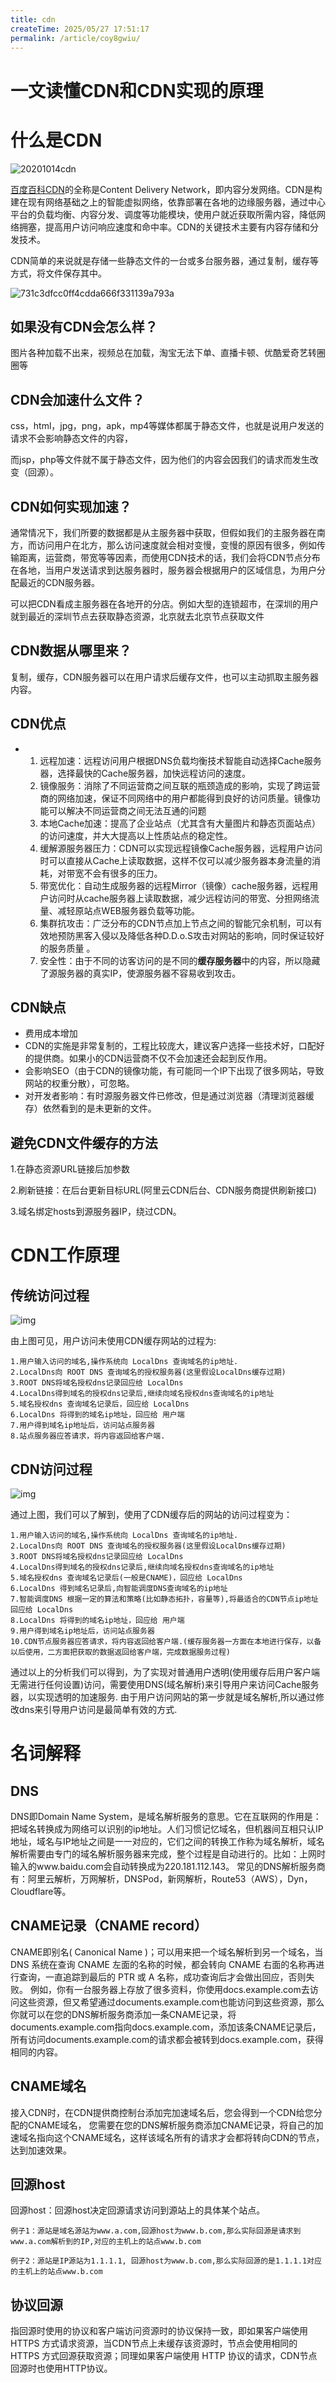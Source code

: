```yaml
---
title: cdn
createTime: 2025/05/27 17:51:17
permalink: /article/coy8gwiu/
---
```

# 一文读懂CDN和CDN实现的原理

# 什么是CDN

![20201014cdn](https://imgoss.xgss.net/picgo/20201014cdn.jpg?aliyun)



[百度百科CDN](https://baike.baidu.com/item/CDN/420951)的全称是Content Delivery Network，即内容分发网络。CDN是构建在现有网络基础之上的智能虚拟网络，依靠部署在各地的边缘服务器，通过中心平台的负载均衡、内容分发、调度等功能模块，使用户就近获取所需内容，降低网络拥塞，提高用户访问响应速度和命中率。CDN的关键技术主要有内容存储和分发技术。

CDN简单的来说就是存储一些静态文件的一台或多台服务器，通过复制，缓存等方式，将文件保存其中。

![731c3dfcc0ff4cdda666f331139a793a](https://imgoss.xgss.net/picgo/731c3dfcc0ff4cdda666f331139a793a.jpg?aliyun)



## 如果没有CDN会怎么样？

图片各种加载不出来，视频总在加载，淘宝无法下单、直播卡顿、优酷爱奇艺转圈圈等



## CDN会加速什么文件？

css，html，jpg，png，apk，mp4等媒体都属于静态文件，也就是说用户发送的请求不会影响静态文件的内容，

而jsp，php等文件就不属于静态文件，因为他们的内容会因我们的请求而发生改变（回源）。



## CDN如何实现加速？

通常情况下，我们所要的数据都是从主服务器中获取，但假如我们的主服务器在南方，而访问用户在北方，那么访问速度就会相对变慢，变慢的原因有很多，例如传输距离，运营商，带宽等等因素，而使用CDN技术的话，我们会将CDN节点分布在各地，当用户发送请求到达服务器时，服务器会根据用户的区域信息，为用户分配最近的CDN服务器。

可以把CDN看成主服务器在各地开的分店。例如大型的连锁超市，在深圳的用户就到最近的深圳节点去获取静态资源，北京就去北京节点获取文件



## CDN数据从哪里来？

复制，缓存，CDN服务器可以在用户请求后缓存文件，也可以主动抓取主服务器内容。



## CDN优点

- 1. 远程加速：远程访问用户根据DNS负载均衡技术智能自动选择Cache服务器，选择最快的Cache服务器，加快远程访问的速度。
  2. 镜像服务：消除了不同运营商之间互联的瓶颈造成的影响，实现了跨运营商的网络加速，保证不同网络中的用户都能得到良好的访问质量。镜像功能可以解决不同运营商之间无法互通的问题 
  3. 本地Cache加速：提高了企业站点（尤其含有大量图片和静态页面站点）的访问速度，并大大提高以上性质站点的稳定性。
  4. 缓解源服务器压力：CDN可以实现远程镜像Cache服务器，远程用户访问时可以直接从Cache上读取数据，这样不仅可以减少服务器本身流量的消耗，对带宽不会有很多的压力。
  5. 带宽优化：自动生成服务器的远程Mirror（镜像）cache服务器，远程用户访问时从cache服务器上读取数据，减少远程访问的带宽、分担网络流量、减轻原站点WEB服务器负载等功能。
  6. 集群抗攻击：广泛分布的CDN节点加上节点之间的智能冗余机制，可以有效地预防黑客入侵以及降低各种D.D.o.S攻击对网站的影响，同时保证较好的服务质量 。
  7. 安全性：由于不同的访客访问的是不同的**缓存服务器**中的内容，所以隐藏了源服务器的真实IP，使源服务器不容易收到攻击。



## CDN缺点

- 费用成本增加
- CDN的实施是非常复制的，工程比较庞大，建议客户选择一些技术好，口配好的提供商。如果小的CDN运营商不仅不会加速还会起到反作用。
- 会影响SEO（由于CDN的镜像功能，有可能同一个IP下出现了很多网站，导致网站的权重分散），可忽略。
- 对开发者影响：有时源服务器文件已修改，但是通过浏览器（清理浏览器缓存）依然看到的是未更新的文件。



## 避免CDN文件缓存的方法

1.在静态资源URL链接后加参数

2.刷新链接：在后台更新目标URL(阿里云CDN后台、CDN服务商提供刷新接口)

3.域名绑定hosts到源服务器IP，绕过CDN。

# CDN工作原理

## 传统访问过程

![img](https://imgoss.xgss.net/picgo/6534548-7c8899afcd671a0c.png?aliyun)





由上图可见，用户访问未使用CDN缓存网站的过程为:

```
1.用户输入访问的域名,操作系统向 LocalDns 查询域名的ip地址.
2.LocalDns向 ROOT DNS 查询域名的授权服务器(这里假设LocalDns缓存过期)
3.ROOT DNS将域名授权dns记录回应给 LocalDns
4.LocalDns得到域名的授权dns记录后,继续向域名授权dns查询域名的ip地址
5.域名授权dns 查询域名记录后，回应给 LocalDns
6.LocalDns 将得到的域名ip地址，回应给 用户端
7.用户得到域名ip地址后，访问站点服务器
8.站点服务器应答请求，将内容返回给客户端.
```

## CDN访问过程

![img](https://imgoss.xgss.net/picgo/6534548-eaabc85f59942d23.png?aliyun)



通过上图，我们可以了解到，使用了CDN缓存后的网站的访问过程变为：

```
1.用户输入访问的域名,操作系统向 LocalDns 查询域名的ip地址.
2.LocalDns向 ROOT DNS 查询域名的授权服务器(这里假设LocalDns缓存过期)
3.ROOT DNS将域名授权dns记录回应给 LocalDns
4.LocalDns得到域名的授权dns记录后,继续向域名授权dns查询域名的ip地址
5.域名授权dns 查询域名记录后(一般是CNAME)，回应给 LocalDns
6.LocalDns 得到域名记录后,向智能调度DNS查询域名的ip地址
7.智能调度DNS 根据一定的算法和策略(比如静态拓扑，容量等),将最适合的CDN节点ip地址回应给 LocalDns
8.LocalDns 将得到的域名ip地址，回应给 用户端
9.用户得到域名ip地址后，访问站点服务器
10.CDN节点服务器应答请求，将内容返回给客户端.(缓存服务器一方面在本地进行保存，以备以后使用，二方面把获取的数据返回给客户端，完成数据服务过程)
```

通过以上的分析我们可以得到，为了实现对普通用户透明(使用缓存后用户客户端无需进行任何设置)访问，需要使用DNS(域名解析)来引导用户来访问Cache服务器，以实现透明的加速服务. 由于用户访问网站的第一步就是域名解析,所以通过修改dns来引导用户访问是最简单有效的方式.

# 名词解释

## DNS

DNS即Domain Name System，是域名解析服务的意思。它在互联网的作用是：把域名转换成为网络可以识别的ip地址。人们习惯记忆域名，但机器间互相只认IP地址，域名与IP地址之间是一一对应的，它们之间的转换工作称为域名解析，域名解析需要由专门的域名解析服务器来完成，整个过程是自动进行的。比如：上网时输入的www.baidu.com会自动转换成为220.181.112.143。
常见的DNS解析服务商有：阿里云解析，万网解析，DNSPod，新网解析，Route53（AWS），Dyn，Cloudflare等。

## CNAME记录（CNAME record）

CNAME即别名( Canonical Name )；可以用来把一个域名解析到另一个域名，当 DNS 系统在查询 CNAME 左面的名称的时候，都会转向 CNAME 右面的名称再进行查询，一直追踪到最后的 PTR 或 A 名称，成功查询后才会做出回应，否则失败。
例如，你有一台服务器上存放了很多资料，你使用docs.example.com去访问这些资源，但又希望通过documents.example.com也能访问到这些资源，那么你就可以在您的DNS解析服务商添加一条CNAME记录，将documents.example.com指向docs.example.com，添加该条CNAME记录后，所有访问documents.example.com的请求都会被转到docs.example.com，获得相同的内容。

## CNAME域名

接入CDN时，在CDN提供商控制台添加完加速域名后，您会得到一个CDN给您分配的CNAME域名， 您需要在您的DNS解析服务商添加CNAME记录，将自己的加速域名指向这个CNAME域名，这样该域名所有的请求才会都将转向CDN的节点，达到加速效果。

## 回源host

回源host：回源host决定回源请求访问到源站上的具体某个站点。

```
例子1：源站是域名源站为www.a.com,回源host为www.b.com,那么实际回源是请求到www.a.com解析到的IP,对应的主机上的站点www.b.com

例子2：源站是IP源站为1.1.1.1, 回源host为www.b.com,那么实际回源的是1.1.1.1对应的主机上的站点www.b.com
```

## 协议回源

指回源时使用的协议和客户端访问资源时的协议保持一致，即如果客户端使用 HTTPS 方式请求资源，当CDN节点上未缓存该资源时，节点会使用相同的 HTTPS 方式回源获取资源；同理如果客户端使用 HTTP 协议的请求，CDN节点回源时也使用HTTP协议。
